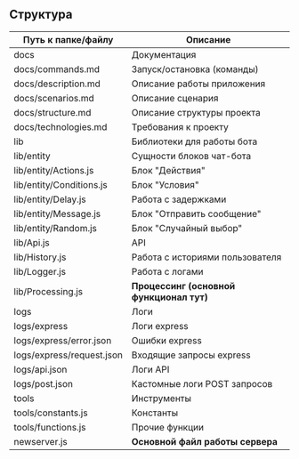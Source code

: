 ## Структура
| Путь к папке/файлу | Описание |
| -------- | ------------ |
| docs | Документация |
| docs/commands.md | Запуск/остановка (команды) |
| docs/description.md | Описание работы приложения |
| docs/scenarios.md | Описание сценария |
| docs/structure.md | Описание структуры проекта |
| docs/technologies.md | Требования к проекту |
| lib | Библиотеки для работы бота |
| lib/entity | Сущности блоков чат-бота |
| lib/entity/Actions.js | Блок "Действия" |
| lib/entity/Conditions.js | Блок "Условия" |
| lib/entity/Delay.js | Работа с задержками |
| lib/entity/Message.js | Блок "Отправить сообщение" |
| lib/entity/Random.js | Блок "Случайный выбор" |
| lib/Api.js | API |
| lib/History.js | Работа с историями пользователя |
| lib/Logger.js | Работа с логами |
| lib/Processing.js | **Процессинг (основной функционал тут)** |
| logs | Логи |
| logs/express | Логи express |
| logs/express/error.json | Ошибки express |
| logs/express/request.json | Входящие запросы express |
| logs/api.json | Логи API |
| logs/post.json | Кастомные логи POST запросов |
| tools | Инструменты |
| tools/constants.js | Константы |
| tools/functions.js | Прочие функции |
| newserver.js | **Основной файл работы сервера** |